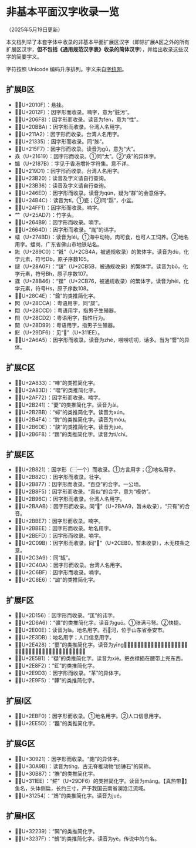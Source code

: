 # 非基本平面汉字收录一览

（2025年5月19日更新）

本文档列举了本套字体中收录的非基本平面扩展区汉字（即除扩展A区之外的所有扩展区汉字，**但不包括《通用规范汉字表》收录的简体汉字**），并给出收录这些汉字的简要字义。

字符按照 Unicode 编码升序排列。字义来自[字统网](https://zi.tools/ "字统网")。

## 扩展B区
- 𠄏（U+2010F）：悬挂。
- 𠄯（U+2012F）：因字形而收录。喃字，意为“脏污”。
- 𠛸（U+206F8）：因字形而收录。读音为fén，意为“性”。
- 𠮺（U+20BBA）：因字形而收录。台湾人名用字。
- 𡆢（U+211A2）：因字形而收录。台湾人名用字。
- 𡌵（U+21335）：因字形而收录。同“胏”。
- 𡗷（U+215F7）：因字形而收录。读音为gū，意为“大”。
- 𡘙（U+21619）：因字形而收录。①同“太”。②“猋”的异体字。
- 𡡻（U+2187B）：字见于香港增补字符集。意不详。
- 𡧑（U+219D1）：因字形而收录。台湾人名用字。
- 𣬠（U+23B20）：读音及字义请自行查询。
- 𣬶（U+23B36）：读音及字义请自行查询。
- 𤛭（U+246ED）：因字形而收录。读音为qún，疑为“群”的会意俗字。
- 𤭌（U+24B4C）：读音为tí。①瓷；②同“㼵”，小盆。
- 𤿱（U+24FF1）：因字形而收录。喃字。
- 𥫗（U+25AD7）：竹字头。
- 𦒹（U+264B9）：因字形而收录。喃字。
- 𦙍（U+2664D）：因字形而收录。“胤”的讳字。
- 𧒽（U+274BD）：读音为léi。①海中动物，肉可食，也可人工饲养。②地名用字。𧒽岗，广东省佛山市地铁站名。
- 𨧀（U+289C0）：“𬭊”（U+2CB4A，被通规收录）的繁体字。读音为dù，化学元素，符号Db，原子序数105。
- 𨨏（U+28A0F）：“𬭛”（U+2CB5B，被通规收录）的繁体字。读音为bō，化学元素，符号Bh，原子序数107。
- 𨭆（U+28B46）：“𬭶”（U+2CB76，被通规收录）的繁体字。读音为hēi，化学元素，符号Hs，原子序数108。
- 𨱎（U+28C4E）：“鍮”的类推简化字。
- 𨳊（U+28CCA）：粤语用字，同“㞗”。
- 𨳍（U+28CCD）：粤语用字，指男子生殖器。
- 𨳒（U+28CD2）：粤语用字，指性行为。
- 𨶙（U+28D99）：粤语用字，指男子生殖器。
- 𩷶（U+29DF6）：见“𱇮”（U+311EE）。
- 𪚥（U+2A6A5）：因字形而收录。读音为zhé，唠唠叨叨，话多。当为“讋”的异体。

## 扩展C区
- 𪠳（U+2A833）：“唓”的类推简化字。
- 𪠽（U+2A83D）：“噹”的类推简化字。
- 𪽲（U+2AF72）：因字形而收录。喃字。
- 𫉁（U+2B241）：“薆”的类推简化字。读音为ài。
- 𫊻（U+2B2BB）：“蟳”的类推简化字。读音为xún。
- 𫓴（U+2B4F4）：“鉾”的类推简化字。读音为móu。
- 𫛞（U+2B6DE）：“鴃”的类推简化字。读音为jué。
- 𫛸（U+2B6F8）：“鶗”的类推简化字。读音为tí/chí。

## 扩展E区
- 𫠡（U+2B821）：因字形（⿱一个）而收录。①方言用字；②地名用字。
- 𫠬（U+2B82C）：因字形而收录。壮字。
- 𫡷（U+2B877）：因字形而收录。“百亞”的合字。一公顷。
- 𫣵（U+2B8F5）：因字形而收录。“真似”的合字，意为“模仿”。
- 𫥬（U+2B96C）：因字形而收录。台湾人名用字。
- 𫪫（U+2BAAB）：因字形而收录。同“𫪩”（U+2BAA9，暂未收录），“只有”的合音。
- 𫯧（U+2BBE7）：因字形而收录。喃字。
- 𫯮（U+2BBEE）：因字形而收录。地名用字。
- 𫻽（U+2BEFD）：因字形而收录。喃字。
- 𬂛（U+2C09B）：因字形而收录。同“𬺰”（U+2CEB0，暂未收录），木无枝条之意。
- 𬎩（U+2C3A9）：同“缻”。
- 𬐊（U+2C40A）：因字形而收录。台湾人名用字。
- 𬚿（U+2C6BF）：因字形而收录。喃字。
- 𬣦（U+2C8E6）：“詏”的类推简化字。

## 扩展F区
- 𭅖（U+2D156）：因字形而收录。“匡”的讳字。
- 𭚦（U+2D6A6）：“彍”的类推简化字。读音为guō。①张满弓弩。②快捷。
- 𮀎（U+2E00E）：读音为là。地名用字。石𮀎河，位于山东省泰安市。
- 𮏛（U+2E3DB）：地名用字；人口信息用字。
- 𮐨（U+2E428）：“蘡”的类推简化字。读音为yīng。【𮐨薁】又名野葡萄、山葡萄、山櫐，葡萄科，落叶藤本，有卷须，果可酿酒，根入药。
- 𮖱（U+2E5B1）：“襭”的类推简化字。读音为xié。把衣襟插在腰带上兜东西。
- 𮣲（U+2E8F2）：“釭”的类推简化字。
- 𮧓（U+2E9D3）：因字形而收录。“革”的异体字。
- 𮧵（U+2E9F5）：“韡”的类推简化字。

## 扩展I区
- 𮯰（U+2EBF0）：因字形而收录。①地名用字。②人口信息用字。
- 𮹝（U+2EE5D）：“龘”的类推简化字。

## 扩展G区
- 𰤡（U+30921）：因字形而收录。“皰”的异体字。
- 𰪛（U+30A9B）：读音为tíng，古无脊椎动物“纺锤石”的简称。
- 𰮇（U+30B87）：“膴”的类推简化字。
- 𱇮（U+311EE）：“𩷶”（U+29DF6）的类推简化字。读音为máng。【真热带𱇮】鱼名，头体侧扁，长约三寸，产于我国云南省澜沧江流域。
- 𱉔（U+31254）：“鴂”的类推简化字。读音为jué。

## 扩展H区
- 𲈹（U+32239）：“閪”的类推简化字。
- 𲍿（U+3237F）：“鵺”的类推简化字。读音为yè。传说中的鸟名。